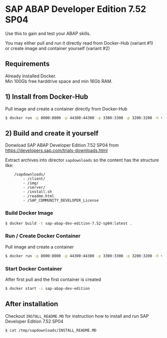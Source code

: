 # SAP ABAP Developer Edition 7.52 SP04

Use this to gain and test your ABAP skills.  

You may either pull and run it directly read from Docker-Hub (variant #1)  
or create image and container yourself (variant #2)  

## Requirements

Already installed Docker.  
Min 100Gb free harddrive space and min 16Gb RAM.  


## 1) Install from Docker-Hub

Pull image and create a container directly from Docker-Hub
```bash
$ docker run -p 8000:8000 -p 44300:44300 -p 3300:3300 -p 3200:3200 -h vhcalnplci --name sap-abap-dev-edition -it yoraco/sap-dev-edition-7.52-sp04 /bin/bash
```

## 2) Build and create it yourself

Donwload SAP ABAP Developer Edition 7.52 SP04 from  
https://developers.sap.com/trials-downloads.html

Extract archives into director `sapdownloads` so the content has the structure like: 
```
    /sapdownloads/
        - /client/
        - /img/
        - /server/
        - /install.sh
        - /readme.html
        - /SAP_COMMUNITY_DEVELOPER_License
```

### Build Docker Image
```bash
$ docker build -t sap-abap-dev-edition-7.52-sp04:latest .
```

### Run / Create Docker Container

Pull image and create a container
```bash
$ docker run -p 8000:8000 -p 44300:44300 -p 3300:3300 -p 3200:3200 -h vhcalnplci --name sap-abap-dev-edition -it sap-abap-dev-edition-7.52-sp04:latest /bin/bash
```

### Start Docker Container
After first pull and the first container is created 

```bash
$ docker start -i sap-abap-dev-edition
```


## After installation 

Checkout `INSTALL_README.MD` for instruction how to install and run SAP Developer Edition 7.52 SP04

```bash
$ cat /tmp/sapdownloads/INSTALL_README.MD
```